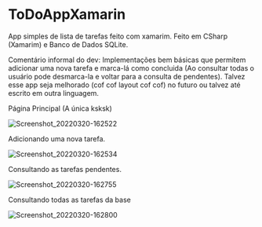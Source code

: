 # ToDoAppXamarin
App simples de lista de tarefas feito com xamarim.
Feito em CSharp (Xamarim) e Banco de Dados SQLite.

Comentário informal do dev: Implementações bem básicas que permitem adicionar uma nova tarefa e marca-lá como concluida (Ao consultar todas o usuário pode desmarca-la e voltar para a consulta de pendentes).
Talvez esse app seja melhorado (cof cof layout cof cof) no futuro ou talvez até escrito em outra linguagem.


Página Principal (A única ksksk) 

![Screenshot_20220320-162522](https://user-images.githubusercontent.com/81589945/159180053-69c02ded-9347-4366-95ed-8f8bfb4a52db.jpg)

Adicionando uma nova tarefa.

![Screenshot_20220320-162534](https://user-images.githubusercontent.com/81589945/159180057-3a365e75-eb4b-4926-961a-4f5fa87aec6d.jpg)

Consultando as tarefas pendentes.

![Screenshot_20220320-162755](https://user-images.githubusercontent.com/81589945/159180061-a2fc3bac-b211-49be-b8a8-766e0cfdb518.jpg)

Consultando todas as tarefas da base

![Screenshot_20220320-162800](https://user-images.githubusercontent.com/81589945/159180063-59b03cc9-5644-4f4c-aa26-3a0797b25ead.jpg)
